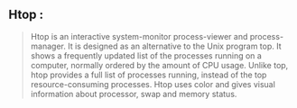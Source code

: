 ## Htop :

>Htop is an interactive system-monitor process-viewer and process-manager. It is designed as an alternative to the Unix program top.
 It shows a frequently updated list of the processes running on a computer, normally ordered by the amount of CPU usage. Unlike top, 
 htop provides a full list of processes running, instead of the top resource-consuming processes. 
 Htop uses color and gives visual information about processor, swap and memory status.
 
 
